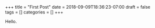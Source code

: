 +++
title = "First Post"
date = 2018-09-09T18:36:23-07:00
draft = false
tags = []
categories = []
+++

Hello.

